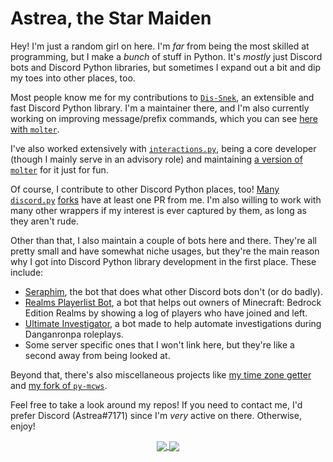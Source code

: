 # Astrea, the Star Maiden

Hey! I'm just a random girl on here. I'm *far* from being the most skilled at programming, but I make a *bunch* of stuff in Python. It's *mostly* just Discord bots and Discord Python libraries, but sometimes I expand out a bit and dip my toes into other places, too.

Most people know me for my contributions to [`Dis-Snek`](https://github.com/Discord-Snake-Pit/Dis-Snek), an extensible and fast Discord Python library. I'm a maintainer there, and I'm also currently working on improving message/prefix commands, which you can see [here with `molter`](https://github.com/Discord-Snake-Pit/molter).

I've also worked extensively with [`interactions.py`](https://github.com/interactions-py/library), being a core developer (though I mainly serve in an advisory role) and maintaining [a version of `molter`](https://github.com/interactions-py/molter) for it just for fun.

Of course, I contribute to other Discord Python places, too! [Many](https://github.com/Pycord-Development/pycord/pull/63) [`discord.py`](https://github.com/nextcord/nextcord/pull/147) [forks](https://github.com/iDevision/enhanced-discord.py/commit/fcb2d707a1445fefb22311dc5ffe1b47d0b9bf55) have at least one PR from me. I'm also willing to work with many other wrappers if my interest is ever captured by them, as long as they aren't rude.

Other than that, I also maintain a couple of bots here and there. They're all pretty small and have somewhat niche usages, but they're the main reason why I got into Discord Python library development in the first place.
These include:
- [Seraphim](https://github.com/Astrea49/Seraphim-Bot), the bot that does what other Discord bots don't (or do badly).
- [Realms Playerlist Bot](https://github.com/Astrea49/RealmsPlayerlistBot), a bot that helps out owners of Minecraft: Bedrock Edition Realms by showing a log of players who have joined and left.
- [Ultimate Investigator](https://github.com/Astrea49/UltimateInvestigator), a bot made to help automate investigations during Danganronpa roleplays.
- Some server specific ones that I won't link here, but they're like a second away from being looked at.

Beyond that, there's also miscellaneous projects like [my time zone getter](https://github.com/Astrea49/GetTimeZone) and [my fork of `py-mcws`](https://github.com/Astrea49/py-mcws).

Feel free to take a look around my repos! If you need to contact me, I'd prefer Discord (Astrea#7171) since I'm *very* active on there. Otherwise, enjoy!

<p align="center">
  <a href="https://github.com/Astrea49">
    <img align="center" src="https://github-readme-stats.vercel.app/api?username=Astrea49&show_icons=true&hide_rank=true&theme=dark" />
  </a>
  <a href="https://github.com/Astrea49">
    <img align="center" src="https://github-readme-stats.vercel.app/api/top-langs/?username=Astrea49&layout=compact&exclude_repo=DH-Season-6-Archive,PD-Season-1-Archive,PD-Season-2-Archive,DH-Season-7-Archive,DH-Season-8-Archive,DHGeneralArchive,PD-Season-3-Archive,MD-Season-1-Archive,DH-Season-9-Archive&theme=dark" />
  </a>
</p>
